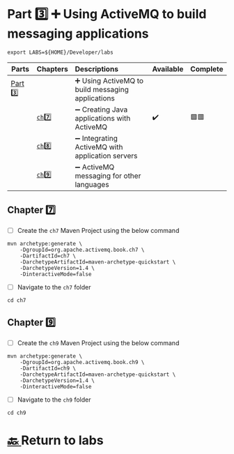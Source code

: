 # Part :three: :heavy_plus_sign: Using ActiveMQ to build messaging applications

```
export LABS=${HOME}/Developer/labs
```

| Parts                | Chapters            | Descriptions                                                         | Available | Complete |
|----------------------|---------------------|:---------------------------------------------------------------------|-----------|----------|
| [Part :three:](.)  |                       | :heavy_plus_sign: Using ActiveMQ to build messaging applications     |           |          |
|                      | [`ch`:seven: ](ch7) | :heavy_minus_sign: Creating Java applications with ActiveMQ          | :heavy_check_mark: | :green_square::red_square: |
|                      | [`ch`:eight: ](ch8) | :heavy_minus_sign: Integrating ActiveMQ with application servers     |           |          |
|                      | [`ch`:nine: ](ch9)  | :heavy_minus_sign: ActiveMQ messaging for other languages            |           |          |

## Chapter :seven:

- [ ] Create the `ch7` Maven Project using the below command

```
mvn archetype:generate \
    -DgroupId=org.apache.activemq.book.ch7 \
    -DartifactId=ch7 \
    -DarchetypeArtifactId=maven-archetype-quickstart \
    -DarchetypeVersion=1.4 \
    -DinteractiveMode=false
```
- [ ] Navigate to the `ch7` folder

```
cd ch7
```

## Chapter :nine:

- [ ] Create the `ch9` Maven Project using the below command

```
mvn archetype:generate \
    -DgroupId=org.apache.activemq.book.ch9 \
    -DartifactId=ch9 \
    -DarchetypeArtifactId=maven-archetype-quickstart \
    -DarchetypeVersion=1.4 \
    -DinteractiveMode=false
```
- [ ] Navigate to the `ch9` folder

```
cd ch9
```


# [:back: ](../README.md) Return to labs
